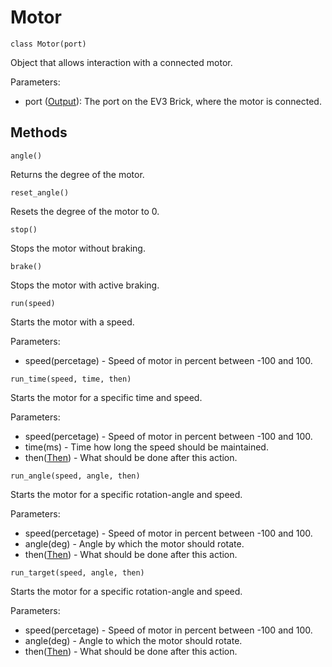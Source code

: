 # Motor

`class Motor(port)`

Object that allows interaction with a connected motor.

Parameters:

 * port ([Output](/output/)): The port on the EV3 Brick, where the motor is connected.

## Methods

`angle()`

Returns the degree of the motor.

`reset_angle()`

Resets the degree of the motor to 0.

`stop()`

Stops the motor without braking.

`brake()`

Stops the motor with active braking.

`run(speed)`

Starts the motor with a speed.

Parameters:

 * speed(percetage) - Speed of motor in percent between -100 and 100.

`run_time(speed, time, then)`

Starts the motor for a specific time and speed.

Parameters:

 * speed(percetage) - Speed of motor in percent between -100 and 100.
 * time(ms) - Time how long the speed should be maintained.
 * then([Then](/then/)) - What should be done after this action.

`run_angle(speed, angle, then)`

Starts the motor for a specific rotation-angle and speed.

Parameters:

 * speed(percetage) - Speed of motor in percent between -100 and 100.
 * angle(deg) - Angle by which the motor should rotate.
 * then([Then](/then/)) - What should be done after this action.

`run_target(speed, angle, then)`

Starts the motor for a specific rotation-angle and speed.

Parameters:

 * speed(percetage) - Speed of motor in percent between -100 and 100.
 * angle(deg) - Angle to which the motor should rotate.
 * then([Then](/then/)) - What should be done after this action.